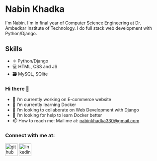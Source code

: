 # Nabin Khadka
I'm Nabin. I'm in final year of Computer Science Engineering at Dr. Ambedkar Institute of Technology. I do full stack web development with Python/Django.

## Skills
* ⚛ Python/Django
* 💻 HTML, CSS and JS
* 🗃 MySQL, SQlite

### Hi there 👋
- 🔭 I’m currently working on E-commerce website 
- 🌱 I’m currently learning Docker 
- 👯 I’m looking to collaborate on Web Development with Django 
- 🤔 I’m looking for help to learn Docker better 
- 📫 How to reach me: Mail me at: <a href="nabinkhadka330@gmail.com">nabinkhadka330@gmail.com</a>

### Connect with me at:
[<img src='https://cdn.jsdelivr.net/npm/simple-icons@3.0.1/icons/github.svg' alt='github' height='40'>](https://github.com/NabinKhadka1)             [<img src='https://cdn.jsdelivr.net/npm/simple-icons@3.0.1/icons/linkedin.svg' alt='linkedin' height='40'>](https://www.linkedin.com/in/nabin-khadka-782b85192//)  

